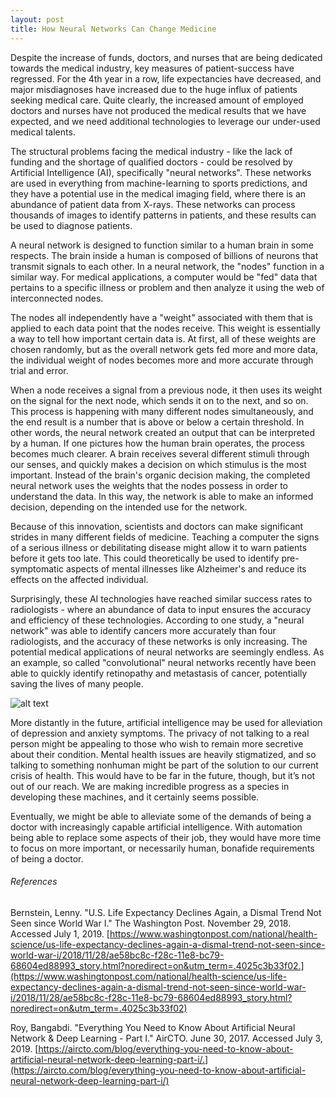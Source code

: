 ```yaml
---
layout: post
title: How Neural Networks Can Change Medicine
---
```


Despite the increase of funds, doctors, and nurses that are being dedicated towards the medical industry, key measures of patient-success have regressed. For the 4th year in a row, life expectancies have decreased, and major misdiagnoses have increased due to the huge influx of patients seeking medical care. Quite clearly, the increased amount of employed doctors and nurses have not produced the medical results that we have expected, and we need additional technologies to leverage our under-used medical talents.

The structural problems facing the medical industry - like the lack of funding and the shortage of qualified doctors - could be resolved by Artificial Intelligence (AI), specifically "neural networks". These networks are used in everything from machine-learning to sports predictions, and they have a potential use in the medical imaging field, where there is an abundance of patient data from X-rays. These networks can process thousands of images to identify patterns in patients, and these results can be used to diagnose patients. 

A neural network is designed to function similar to a human brain in some respects. The brain inside a human is composed of billions of neurons that transmit signals to each other. In a neural network, the "nodes" function in a similar way. For medical applications, a computer would be "fed" data that pertains to a specific illness or problem and then analyze it using the web of interconnected nodes. 

The nodes all independently have a "weight" associated with them that is applied to each data point that the nodes receive. This weight is essentially a way to tell how important certain data is. At first, all of these weights are chosen randomly, but as the overall network gets fed more and more data, the individual weight of nodes becomes more and more accurate through trial and error. 

When a node receives a signal from a previous node, it then uses its weight on the signal for the next node, which sends it on to the next, and so on. This process is happening with many different nodes simultaneously, and the end result is a number that is above or below a certain threshold. In other words, the neural network created an output that can be interpreted by a human.
If one pictures how the human brain operates, the process becomes much clearer. A brain receives several different stimuli through our senses, and quickly makes a decision on which stimulus is the most important. Instead of the brain's organic decision making, the completed neural network uses the weights that the nodes possess in order to understand the data. In this way, the network is able to make an informed decision, depending on the intended use for the network.

Because of this innovation, scientists and doctors can make significant strides in many different fields of medicine. Teaching a computer the signs of a serious illness or debilitating disease might allow it to warn patients before it gets too late. This could theoretically be used to identify pre-symptomatic aspects of mental illnesses like Alzheimer's and reduce its effects on the affected individual.

Surprisingly, these AI technologies have reached similar success rates to radiologists - where an abundance of data to input ensures the accuracy and efficiency of these technologies. According to one study, a "neural network" was able to identify cancers more accurately than four radiologists, and the accuracy of these networks is only increasing. The potential medical applications of neural networks are seemingly endless. As an example, so called "convolutional" neural networks recently have been able to quickly identify retinopathy and metastasis of cancer, potentially saving the lives of many people.


![alt text](https://i.imgur.com/54fX9te.png)

More distantly in the future, artificial intelligence may be used for alleviation of depression and anxiety symptoms. The privacy of not talking to a real person might be appealing to those who wish to remain more secretive about their condition. Mental health issues are heavily stigmatized, and so talking to something nonhuman might be part of the solution to our current crisis of health. This would have to be far in the future, though, but it’s not out of our reach. We are making incredible progress as a species in developing these machines, and it certainly seems possible.

Eventually, we might be able to alleviate some of the demands of being a doctor with increasingly capable artificial intelligence. With automation being able to replace some aspects of their job, they would have more time to focus on more important, or necessarily human, bonafide requirements of being a doctor.

###### References

Bernstein, Lenny. "U.S. Life Expectancy Declines Again, a Dismal Trend Not Seen since World War I." The Washington Post. November 29, 2018. Accessed July 1, 2019. 
[https://www.washingtonpost.com/national/health-science/us-life-expectancy-declines-again-a-dismal-trend-not-seen-since-world-war-i/2018/11/28/ae58bc8c-f28c-11e8-bc79-68604ed88993_story.html?noredirect=on&utm_term=.4025c3b33f02.](https://www.washingtonpost.com/national/health-science/us-life-expectancy-declines-again-a-dismal-trend-not-seen-since-world-war-i/2018/11/28/ae58bc8c-f28c-11e8-bc79-68604ed88993_story.html?noredirect=on&utm_term=.4025c3b33f02) 

Roy, Bangabdi. "Everything You Need to Know About Artificial Neural Network & Deep Learning - Part I." AirCTO. June 30, 2017. Accessed July 3, 2019. 
[https://aircto.com/blog/everything-you-need-to-know-about-artificial-neural-network-deep-learning-part-i/.](https://aircto.com/blog/everything-you-need-to-know-about-artificial-neural-network-deep-learning-part-i/)


